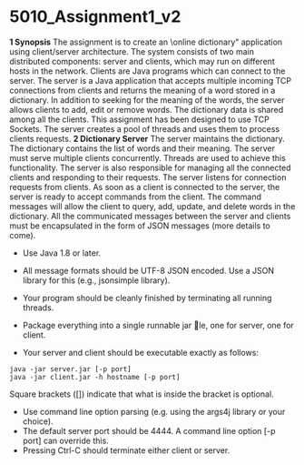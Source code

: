 # 5010_Assignment1_v2
**1 Synopsis**
The assignment is to create an \online dictionary" application using client/server architecture. The system
consists of two main distributed components: server and clients, which may run on different hosts in the
network. Clients are Java programs which can connect to the server. The server is a Java application that
accepts multiple incoming TCP connections from clients and returns the meaning of a word stored in a
dictionary. In addition to seeking for the meaning of the words, the server allows clients to add, edit or
remove words. The dictionary data is shared among all the clients.
This assignment has been designed to use TCP Sockets. The server creates a pool of threads and uses
them to process clients requests.
**2 Dictionary Server**
The server maintains the dictionary. The dictionary contains the list of words and their meaning. The
server must serve multiple clients concurrently. Threads are used to achieve this functionality. The server
is also responsible for managing all the connected clients and responding to their requests. The server
listens for connection requests from clients. As soon as a client is connected to the server, the server is
ready to accept commands from the client. The command messages will allow the client to query, add,
update, and delete words in the dictionary. All the communicated messages between the server and clients
must be encapsulated in the form of JSON messages (more details to come).

- Use Java 1.8 or later.
- All message formats should be UTF-8 JSON encoded. Use a JSON library for this (e.g., jsonsimple
library).
- Your program should be cleanly finished by terminating all running threads.

- Package everything into a single runnable jar le, one for server, one for client.
- Your server and client should be executable exactly as follows:
```
java -jar server.jar [-p port]
java -jar client.jar -h hostname [-p port]
```
Square brackets ([]) indicate that what is inside the bracket is optional.
- Use command line option parsing (e.g. using the args4j library or your choice).
- The default server port should be 4444. A command line option [-p port] can override this.
- Pressing Ctrl-C should terminate either client or server.

